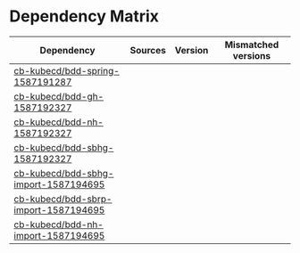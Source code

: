 # Dependency Matrix

Dependency | Sources | Version | Mismatched versions
---------- | ------- | ------- | -------------------
[cb-kubecd/bdd-spring-1587191287](https://github.com/cb-kubecd/bdd-spring-1587191287.git) |  | []() | 
[cb-kubecd/bdd-gh-1587192327](https://github.com/cb-kubecd/bdd-gh-1587192327.git) |  | []() | 
[cb-kubecd/bdd-nh-1587192327](https://github.com/cb-kubecd/bdd-nh-1587192327.git) |  | []() | 
[cb-kubecd/bdd-sbhg-1587192327](https://github.com/cb-kubecd/bdd-sbhg-1587192327.git) |  | []() | 
[cb-kubecd/bdd-sbhg-import-1587194695](https://github.com/cb-kubecd/bdd-sbhg-import-1587194695.git) |  | []() | 
[cb-kubecd/bdd-sbrp-import-1587194695](https://github.com/cb-kubecd/bdd-sbrp-import-1587194695.git) |  | []() | 
[cb-kubecd/bdd-nh-import-1587194695](https://github.com/cb-kubecd/bdd-nh-import-1587194695.git) |  | []() | 
